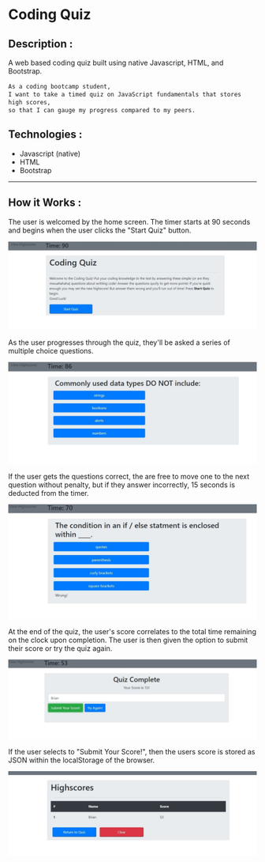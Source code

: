 # Coding Quiz
## Description : 
A web based coding quiz built using native Javascript, HTML, and Bootstrap. 
   ```
As a coding bootcamp student,
I want to take a timed quiz on JavaScript fundamentals that stores high scores,
so that I can gauge my progress compared to my peers.
```

## Technologies :
* Javascript (native)
* HTML
* Bootstrap

---
## How it Works :

The user is welcomed by the home screen. The timer starts at 90 seconds and begins when the user clicks  the "Start Quiz" button. 

![](./assets/img/home.jpg)

As the user progresses through the quiz, they'll be asked a series of multiple choice questions.

![](./assets/img/question.jpg)

If the user gets the questions correct, the are free to move one to the next question without penalty, but if they answer incorrectly, 15 seconds is deducted from the timer. 

![](./assets/img/wrong.jpg)

At the end of the quiz, the user's score correlates to the total time remaining on the clock upon completion. The user is then given the option to submit their score or try the quiz again.

![](./assets/img/submit_score.jpg)

If the user selects to "Submit Your Score!", then the users score is stored as JSON within the localStorage of the browser. 

![](./assets/img/highscores.jpg)






